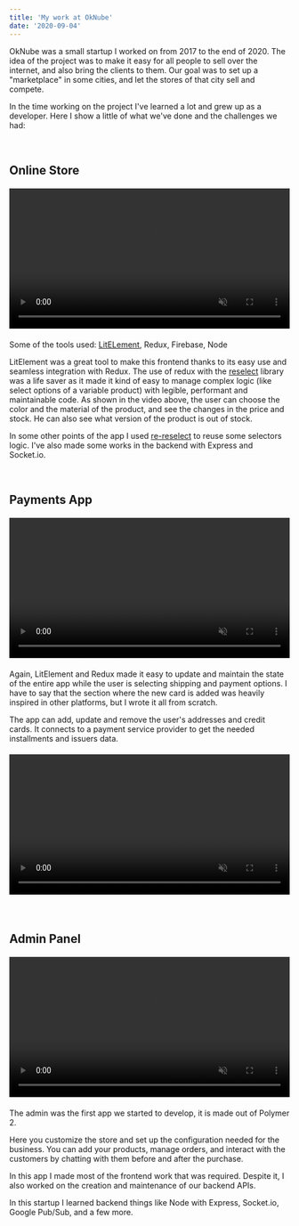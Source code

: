 ```yaml
---
title: 'My work at OkNube'
date: '2020-09-04'
---
```


OkNube was a small startup I worked on from 2017 to the end of 2020. The idea of the project was to make it easy for all people to sell over the internet, and also bring the clients to them. Our goal was to set up a "marketplace" in some cities, and let the stores of that city sell and compete.

In the time working on the project I've learned a lot and grew up as a developer. Here I show a little of what we've done and the challenges we had:

<br>

## Online Store
<figure class="video_container" style="width: 100%; max-width: 550px; margin: 20px 0;">
  <video muted="true" autoplay="true" loop style="width: 100%">
    <source src="/videos/ok-nube-store.mp4" type="video/mp4">
  </video>
</figure>

Some of the tools used: [LitELement](https://lit-element.polymer-project.org/), Redux, Firebase, Node

LitElement was a great tool to make this frontend thanks to its easy use and seamless integration with Redux. The use of redux with the [reselect](https://github.com/reduxjs/reselect) library was a life saver as it made it kind of easy to manage complex logic (like select options of a variable product) with legible, performant and maintainable code. As shown in the video above, the user can choose the color and the material of the product, and see the changes in the price and stock. He can also see what version of the product is out of stock.

In some other points of the app I used [re-reselect](https://github.com/toomuchdesign/re-reselect) to reuse some selectors logic. I've also made some works in the backend with Express and Socket.io.

<br>

## Payments App

<figure class="video_container" style="width: 100%; max-width: 550px; margin: 20px 0;">
  <video muted="true" autoplay="true" loop style="width: 100%">
    <source src="/videos/ok-nube-purchase.mp4" type="video/mp4">
  </video>
</figure>

Again, LitElement and Redux made it easy to update and maintain the state of the entire app while the user is selecting shipping and payment options. I have to say that the section where the new card is added was heavily inspired in other platforms, but I wrote it all from scratch.

The app can add, update and remove the user's addresses and credit cards. It connects to a payment service provider to get the needed installments and issuers data. 
<figure class="video_container" style="width: 100%; max-width: 550px; margin: 20px 0;">
  <video muted="true" autoplay="true" loop style="width: 100%">
    <source src="/videos/new-card.mp4" type="video/mp4">
  </video>
</figure>

<br>

## Admin Panel

<figure class="video_container" style="width: 100%; max-width: 550px; margin: 20px 0;">
  <video muted="true" autoplay="true" loop style="width: 100%">
    <source src="/videos/ok-nube-admin.mp4" type="video/mp4">
  </video>
</figure>

The admin was the first app we started to develop, it is made out of Polymer 2. 

Here you customize the store and set up the configuration needed for the business. You can add your products, manage orders, and interact with the customers by chatting with them before and after the purchase. 

In this app I made most of the frontend work that was required. Despite it, I also worked on the creation and maintenance of our backend APIs.

In this startup I learned backend things like Node with Express, Socket.io, Google Pub/Sub, and a few more.
